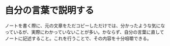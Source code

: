 # 自分の言葉で説明する
ノートを書く際に、元の文章をただコピーしただけでは、分かったような気になっているが、実際にわかっていないことが多い。かならず、自分の言葉に直してノートに記述すること。これを行うことで、その内容を十分咀嚼できる。